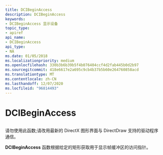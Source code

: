 ```yaml
---
title: DCIBeginAccess
description: DCIBeginAccess
keywords:
- DCIBeginAccess 显示设备
topic_type:
- apiref
api_name:
- DCIBeginAccess
api_type:
- NA
ms.date: 01/05/2018
ms.localizationpriority: medium
ms.openlocfilehash: 330b3b6b39b5f4b076404ccf4d2fab445b0d2b97
ms.sourcegitcommit: 418e6617e2a695c9cb4b37b5b60e264760858acd
ms.translationtype: MT
ms.contentlocale: zh-CN
ms.lasthandoff: 12/07/2020
ms.locfileid: "96814493"
---
```

# <a name="dcibeginaccess"></a>DCIBeginAccess


## <span id="ddk_dcibeginaccess_gg"></span><span id="DDK_DCIBEGINACCESS_GG"></span>


请勿使用此函数;请改用最新的 DirectX 图形界面与 DirectDraw 支持的驱动程序通信。

**DCIBeginAccess** 函数根据给定的矩形获取用于显示帧缓冲区的访问指针。

 

 





